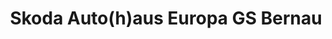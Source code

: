 ---
title: "Skoda Auto(h)aus Europa GS Bernau"
url: /bernau-bei-berlin/skoda-auto-h-aus-europa-gs-bernau/
shop: Autohaus
---